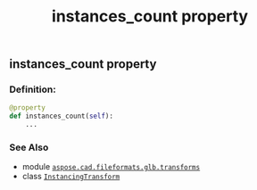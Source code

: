 ﻿---
title: instances_count property
second_title: Aspose.CAD for Python via .NET API References
description: 
type: docs
weight: 90
url: /python-net/aspose.cad.fileformats.glb.transforms/instancingtransform/instances_count/
is_root: false
---

## instances_count property

### Definition:
```python
@property
def instances_count(self):
    ...
```

### See Also
* module [`aspose.cad.fileformats.glb.transforms`](../../)
* class [`InstancingTransform`](/cad/python-net/aspose.cad.fileformats.glb.transforms/instancingtransform)
